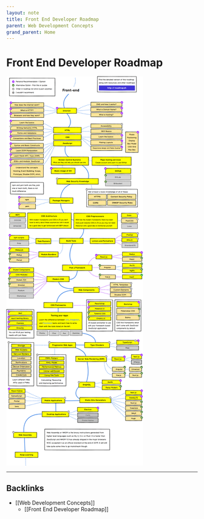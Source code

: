 ```yaml
---
layout: note
title: Front End Developer Roadmap
parent: Web Development Concepts
grand_parent: Home
---
```


# Front End Developer Roadmap

![Front End Developer Roadmap](./attachments/roadmap-frontend.png)

---
## Backlinks
* [[Web Development Concepts]]
	* [[Front End Developer Roadmap]]

